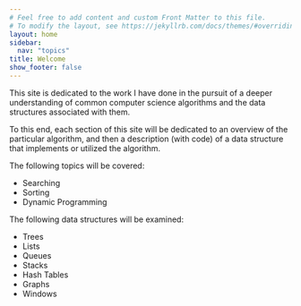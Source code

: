```yaml
---
# Feel free to add content and custom Front Matter to this file.
# To modify the layout, see https://jekyllrb.com/docs/themes/#overriding-theme-defaults
layout: home
sidebar:
  nav: "topics"
title: Welcome
show_footer: false
---
```



This site is dedicated to the work I have done in the pursuit of a deeper understanding of common computer science algorithms and the data structures associated with them.

To this end, each section of this site will be dedicated to an overview of the particular algorithm, and then a description (with code) of a data structure that implements or utilized the algorithm.

The following topics will be covered:
- Searching
- Sorting
- Dynamic Programming

The following data structures will be examined:

- Trees
- Lists
- Queues
- Stacks
- Hash Tables
- Graphs
- Windows
